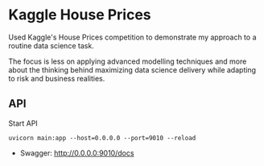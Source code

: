 # Kaggle House Prices

Used Kaggle's House Prices competition to demonstrate my approach to a routine data science task.

The focus is less on applying advanced modelling techniques and more about the thinking behind maximizing data science delivery while adapting to risk and business realities.

## API

Start API
```
uvicorn main:app --host=0.0.0.0 --port=9010 --reload
```
- Swagger: http://0.0.0.0:9010/docs
